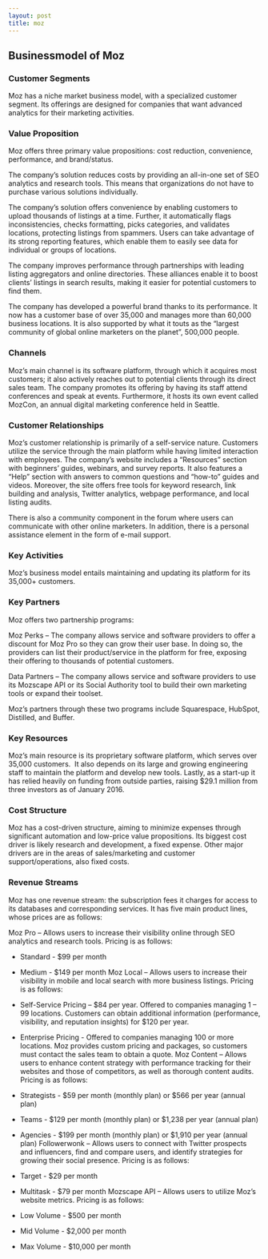 ```yaml
---
layout: post
title: moz
---
```


Businessmodel of Moz
---------------------

### Customer Segments

Moz has a niche market business model, with a specialized customer segment. Its offerings are designed for companies that want advanced analytics for their marketing activities.

### Value Proposition

Moz offers three primary value propositions: cost reduction, convenience, performance, and brand/status.

The company’s solution reduces costs by providing an all-in-one set of SEO analytics and research tools. This means that organizations do not have to purchase various solutions individually.

The company’s solution offers convenience by enabling customers to upload thousands of listings at a time. Further, it automatically flags inconsistencies, checks formatting, picks categories, and validates locations, protecting listings from spammers. Users can take advantage of its strong reporting features, which enable them to easily see data for individual or groups of locations.

The company improves performance through partnerships with leading listing aggregators and online directories. These alliances enable it to boost clients’ listings in search results, making it easier for potential customers to find them.

The company has developed a powerful brand thanks to its performance. It now has a customer base of over 35,000 and manages more than 60,000 business locations. It is also supported by what it touts as the “largest community of global online marketers on the planet”, 500,000 people.

### Channels

Moz’s main channel is its software platform, through which it acquires most customers; it also actively reaches out to potential clients through its direct sales team. The company promotes its offering by having its staff attend conferences and speak at events. Furthermore, it hosts its own event called MozCon, an annual digital marketing conference held in Seattle.

### Customer Relationships

Moz’s customer relationship is primarily of a self-service nature. Customers utilize the service through the main platform while having limited interaction with employees. The company’s website includes a “Resources” section with beginners’ guides, webinars, and survey reports. It also features a “Help” section with answers to common questions and “how-to” guides and videos. Moreover, the site offers free tools for keyword research, link building and analysis, Twitter analytics, webpage performance, and local listing audits.

There is also a community component in the forum where users can communicate with other online marketers. In addition, there is a personal assistance element in the form of e-mail support.

### Key Activities

Moz’s business model entails maintaining and updating its platform for its 35,000+ customers.

### Key Partners

Moz offers two partnership programs:

Moz Perks – The company allows service and software providers to offer a discount for Moz Pro so they can grow their user base. In doing so, the providers can list their product/service in the platform for free, exposing their offering to thousands of potential customers.

Data Partners – The company allows service and software providers to use its Mozscape API or its Social Authority tool to build their own marketing tools or expand their toolset.

Moz’s partners through these two programs include Squarespace, HubSpot, Distilled, and Buffer.

### Key Resources

Moz’s main resource is its proprietary software platform, which serves over 35,000 customers.  It also depends on its large and growing engineering staff to maintain the platform and develop new tools. Lastly, as a start-up it has relied heavily on funding from outside parties, raising $29.1 million from three investors as of January 2016.

### Cost Structure

Moz has a cost-driven structure, aiming to minimize expenses through significant automation and low-price value propositions. Its biggest cost driver is likely research and development, a fixed expense. Other major drivers are in the areas of sales/marketing and customer support/operations, also fixed costs.

### Revenue Streams

Moz has one revenue stream: the subscription fees it charges for access to its databases and corresponding services. It has five main product lines, whose prices are as follows:

Moz Pro – Allows users to increase their visibility online through SEO analytics and research tools. Pricing is as follows:

 * Standard - $99 per month
* Medium - $149 per month
 Moz Local – Allows users to increase their visibility in mobile and local search with more business listings. Pricing is as follows:

 * Self-Service Pricing – $84 per year. Offered to companies managing 1 – 99 locations. Customers can obtain additional information (performance, visibility, and reputation insights) for $120 per year.
* Enterprise Pricing - Offered to companies managing 100 or more locations. Moz provides custom pricing and packages, so customers must contact the sales team to obtain a quote.
 Moz Content – Allows users to enhance content strategy with performance tracking for their websites and those of competitors, as well as thorough content audits. Pricing is as follows:

 * Strategists - $59 per month (monthly plan) or $566 per year (annual plan)
* Teams - $129 per month (monthly plan) or $1,238 per year (annual plan)
* Agencies - $199 per month (monthly plan) or $1,910 per year (annual plan)
 Followerwonk – Allows users to connect with Twitter prospects and influencers, find and compare users, and identify strategies for growing their social presence. Pricing is as follows:

 * Target - $29 per month
* Multitask - $79 per month
 Mozscape API – Allows users to utilize Moz’s website metrics. Pricing is as follows:

 * Low Volume - $500 per month
* Mid Volume - $2,000 per month
* Max Volume - $10,000 per month
